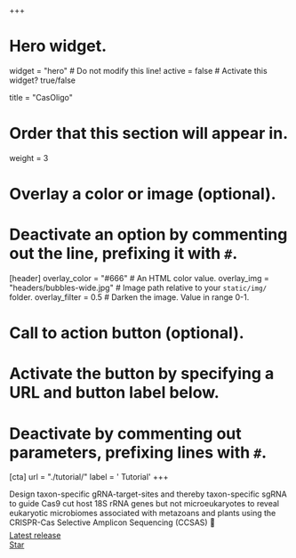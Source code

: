 +++
# Hero widget.
widget = "hero"  # Do not modify this line!
active = false  # Activate this widget? true/false


title = "CasOligo"

# Order that this section will appear in.
weight = 3

# Overlay a color or image (optional).
#   Deactivate an option by commenting out the line, prefixing it with `#`.
[header]
  overlay_color = "#666"  # An HTML color value.
  overlay_img = "headers/bubbles-wide.jpg"  # Image path relative to your `static/img/` folder.
  overlay_filter = 0.5  # Darken the image. Value in range 0-1.

# Call to action button (optional).
#   Activate the button by specifying a URL and button label below.
#   Deactivate by commenting out parameters, prefixing lines with `#`.
[cta]
  url = "./tutorial/"
  label = '<i class="fas fa-download"></i> Tutorial'
+++

Design taxon-specific gRNA-target-sites and thereby taxon-specific sgRNA to guide Cas9 cut host 18S rRNA genes but not microeukaryotes to reveal eukaryotic microbiomes associated with metazoans and plants using the CRISPR-Cas Selective Amplicon Sequencing (CCSAS) :rocket:
<div style="margin-top: -0.5rem;">
  <a id="academic-release" href="https://github.com/kevinzhongxu/CasOligo" data-repo="kevinzhongxu/CasOligo">
  Latest release <!-- V -->
  </a>
</div>
<div class="mt-3">
  <a class="github-button" href="https://github.com/kevinzhongxu/CasOligo" data-icon="octicon-star" data-size="large" data-show-count="true" aria-label="Star this on GitHub">Star</a>
</div>
<script async defer src="https://buttons.github.io/buttons.js"></script>




